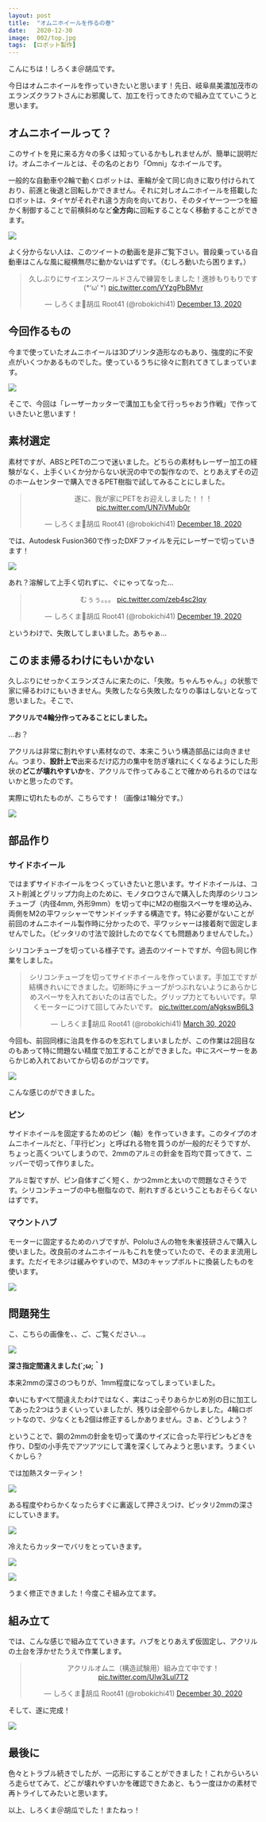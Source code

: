 ```yaml
---
layout: post
title:  "オムニホイールを作るの巻"
date:   2020-12-30
image:  002/top.jpg
tags:  [ロボット製作]
---
```


こんにちは！しろくま＠胡瓜です。

今日はオムニホイールを作っていきたいと思います！先日、岐阜県美濃加茂市のエランズクラフトさんにお邪魔して、加工を行ってきたので組み立てていこうと思います。

## オムニホイールって？

このサイトを見に来る方々の多くは知っているかもしれませんが、簡単に説明だけ。オムニホイールとは、その名のとおり「Omni」なホイールです。

一般的な自動車や2輪で動くロボットは、車輪が全て同じ向きに取り付けられており、前進と後退と回転しかできません。それに対しオムニホイールを搭載したロボットは、タイヤがそれぞれ違う方向を向いており、そのタイヤ一つ一つを細かく制御することで前横斜めなど**全方向**に回転することなく移動することができます。

![]({{site.baseurl}}/img/002/001.png)

よく分からない人は、このツイートの動画を是非ご覧下さい。普段乗っている自動車はこんな風に縦横無尽に動かないはずです。（むしろ動いたら困ります。）
<center>
<blockquote class="twitter-tweet" data-theme="dark"><p lang="ja" dir="ltr">久しぶりにサイエンスワールドさんで練習をしました！進捗もりもりです(*‘ω‘ *) <a href="https://t.co/VYzgPbBMvr">pic.twitter.com/VYzgPbBMvr</a></p>&mdash; しろくま🥒胡瓜 Root41 (@robokichi41) <a href="https://twitter.com/robokichi41/status/1338094010171150337?ref_src=twsrc%5Etfw">December 13, 2020</a></blockquote> <script async src="https://platform.twitter.com/widgets.js" charset="utf-8"></script>
</center>

## 今回作るもの

今まで使っていたオムニホイールは3Dプリンタ造形なのもあり、強度的に不安点がいくつかあるものでした。使っているうちに徐々に割れてきてしまっています。

![]({{site.baseurl}}/img/002/002.jpg)

そこで、今回は「レーザーカッターで溝加工も全て行っちゃおう作戦」で作っていきたいと思います！

## 素材選定

素材ですが、ABSとPETの二つで迷いました。どちらの素材もレーザー加工の経験がなく、上手くいくか分からない状況の中での製作なので、とりあえずその辺のホームセンターで購入できるPET樹脂で試してみることにしました。

<center>
<blockquote class="twitter-tweet" data-theme="dark"><p lang="ja" dir="ltr">遂に、我が家にPETをお迎えしました！！！ <a href="https://t.co/UN7iVMub0r">pic.twitter.com/UN7iVMub0r</a></p>&mdash; しろくま🥒胡瓜 Root41 (@robokichi41) <a href="https://twitter.com/robokichi41/status/1339881310844678145?ref_src=twsrc%5Etfw">December 18, 2020</a></blockquote> <script async src="https://platform.twitter.com/widgets.js" charset="utf-8"></script>
</center>

では、Autodesk Fusion360で作ったDXFファイルを元にレーザーで切っていきます！

![]({{site.baseurl}}/img/002/003.jpg)

あれ？溶解して上手く切れずに、ぐにゃってなった…

<center><blockquote class="twitter-tweet" data-theme="dark"><p lang="ja" dir="ltr">むぅぅ。。。 <a href="https://t.co/zeb4sc2Iqy">pic.twitter.com/zeb4sc2Iqy</a></p>&mdash; しろくま🥒胡瓜 Root41 (@robokichi41) <a href="https://twitter.com/robokichi41/status/1340262546649968640?ref_src=twsrc%5Etfw">December 19, 2020</a></blockquote> <script async src="https://platform.twitter.com/widgets.js" charset="utf-8"></script></center>

というわけで、失敗してしまいました。あちゃぁ…

## このまま帰るわけにもいかない

久しぶりにせっかくエランズさんに来たのに、「失敗。ちゃんちゃん。」の状態で家に帰るわけにもいきません。失敗したなら失敗したなりの事はしないとなって思いました。そこで、

**アクリルで4輪分作ってみることにしました。**

…お？

アクリルは非常に割れやすい素材なので、本来こういう構造部品には向きません。つまり、**設計上で**出来るだけ応力の集中を防ぎ壊れにくくなるようにした形状の**どこが壊れやすいか**を、アクリルで作ってみることで確かめられるのではないかと思ったのです。

実際に切れたものが、こちらです！（画像は1輪分です。）

![]({{site.baseurl}}/img/002/004.jpg)

## 部品作り

### サイドホイール

ではまずサイドホイールをつくっていきたいと思います。サイドホイールは、コスト削減とグリップ力向上のために、モノタロウさんで購入した肉厚のシリコンチューブ（内径4mm, 外形9mm）を切って中にM2の樹脂スペーサを埋め込み、両側をM2の平ワッシャーでサンドイッチする構造です。特に必要がないことが前回のオムニホイール製作時に分かったので、平ワッシャーは接着剤で固定しませんでした。（ピッタリの寸法で設計したのでなくても問題ありませんでした。）

シリコンチューブを切っている様子です。過去のツイートですが、今回も同じ作業をしました。

<center>
<blockquote class="twitter-tweet" data-theme="dark"><p lang="ja" dir="ltr">シリコンチューブを切ってサイドホイールを作っています。手加工ですが結構きれいにできました。切断時にチューブがつぶれないようにあらかじめスペーサを入れておいたのは吉でした。グリップ力とてもいいです。早くモーターにつけて回してみたいです。 <a href="https://t.co/aNgkswB6L3">pic.twitter.com/aNgkswB6L3</a></p>&mdash; しろくま🥒胡瓜 Root41 (@robokichi41) <a href="https://twitter.com/robokichi41/status/1244425685189312513?ref_src=twsrc%5Etfw">March 30, 2020</a></blockquote> <script async src="https://platform.twitter.com/widgets.js" charset="utf-8"></script></center>

今回も、前回同様に治具を作るのを忘れてしまいましたが、この作業は2回目なのもあって特に問題ない精度で加工することができました。中にスペーサーをあらかじめ入れておいてから切るのがコツです。

![]({{site.baseurl}}/img/002/005.jpg)

こんな感じのができました。

### ピン

サイドホイールを固定するためのピン（軸）を作っていきます。このタイプのオムニホイールだと、「平行ピン」と呼ばれる物を買うのが一般的だそうですが、ちょっと高くついてしまうので、2mmのアルミの針金を百均で買ってきて、ニッパーで切って作りました。

アルミ製ですが、ピン自体すごく短く、かつ2mmと太いので問題なさそうです。シリコンチューブの中も樹脂なので、削れすぎるということもおそらくないはずです。

### マウントハブ

モーターに固定するためのハブですが、Pololuさんの物を朱雀技研さんで購入し使いました。改良前のオムニホイールもこれを使っていたので、そのまま流用します。ただイモネジは緩みやすいので、M3のキャップボルトに換装したものを使います。

![]({{site.baseurl}}/img/002/006.jpg)

## 問題発生

こ、こちらの画像を、、ご、ご覧ください…。

![]({{site.baseurl}}/img/002/007.jpg)

**深さ指定間違えました(´;ω;｀)**

本来2mmの深さのつもりが、1mm程度になってしまっていました。

幸いにもすべて間違えたわけではなく、実はこっそりあらかじめ別の日に加工してあった2つはうまくいっていましたが、残りは全部やらかしました。4輪ロボットなので、少なくとも2個は修正するしかありません。さぁ、どうしよう？

ということで、鋼の2mmの針金を切って溝のサイズに合った平行ピンもどきを作り、D型の小手先でアツアツにして溝を深くしてみようと思います。うまくいくかしら？

では加熱スターティン！

![]({{site.baseurl}}/img/002/008.jpg)

ある程度やわらかくなったらすぐに裏返して押さえつけ、ピッタリ2mmの深さにしていきます。

![]({{site.baseurl}}/img/002/009.jpg)

冷えたらカッターでバリをとっていきます。

![]({{site.baseurl}}/img/002/010.jpg)

![]({{site.baseurl}}/img/002/011.jpg)

うまく修正できました！今度こそ組み立てます。

## 組み立て

では、こんな感じで組み立てていきます。ハブをとりあえず仮固定し、アクリルの土台を浮かせたうえで作業します。

<center>
<blockquote class="twitter-tweet" data-theme="dark"><p lang="ja" dir="ltr">アクリルオムニ（構造試験用）組み立て中です！ <a href="https://t.co/Ulw3Lul7T2">pic.twitter.com/Ulw3Lul7T2</a></p>&mdash; しろくま🥒胡瓜 Root41 (@robokichi41) <a href="https://twitter.com/robokichi41/status/1344138377071714304?ref_src=twsrc%5Etfw">December 30, 2020</a></blockquote> <script async src="https://platform.twitter.com/widgets.js" charset="utf-8"></script></center>

そして、遂に完成！

![]({{site.baseurl}}/img/002/012.jpg)

## 最後に

色々とトラブル続きでしたが、一応形にすることができました！これからいろいろ走らせてみて、どこが壊れやすいかを確認できたあと、もう一度ほかの素材で再トライしてみたいと思います。

以上、しろくま＠胡瓜でした！またねっ！

